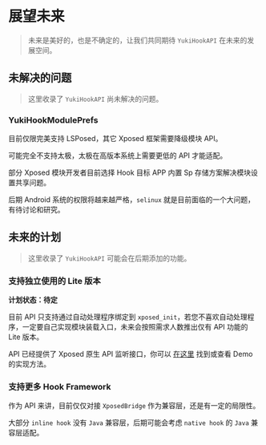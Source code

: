 # 展望未来

> 未来是美好的，也是不确定的，让我们共同期待 `YukiHookAPI` 在未来的发展空间。

## 未解决的问题

> 这里收录了 `YukiHookAPI` 尚未解决的问题。

### YukiHookModulePrefs

目前仅限完美支持 LSPosed，其它 Xposed 框架需要降级模块 API。

可能完全不支持太极，太极在高版本系统上需要更低的 API 才能适配。

部分 Xposed 模块开发者目前选择 Hook 目标 APP 内置 Sp 存储方案解决模块设置共享问题。

后期 Android 系统的权限将越来越严格，`selinux` 就是目前面临的一个大问题，有待讨论和研究。

## 未来的计划

> 这里收录了 `YukiHookAPI` 可能会在后期添加的功能。

### 支持独立使用的 Lite 版本

**计划状态：待定** 

目前 API 只支持通过自动处理程序绑定到 `xposed_init`，若您不喜欢自动处理程序，一定要自己实现模块装载入口，未来会按照需求人数推出仅有 API 功能的 Lite 版本。

API 已经提供了 Xposed 原生 API 监听接口，你可以 [在这里](config/xposed-using?id=原生-xposed-api-事件) 找到或查看 Demo 的实现方法。

### 支持更多 Hook Framework

作为 API 来讲，目前仅仅对接 `XposedBridge` 作为兼容层，还是有一定的局限性。

大部分 `inline hook` 没有 `Java` 兼容层，后期可能会考虑 `native hook` 的 `Java` 兼容层适配。